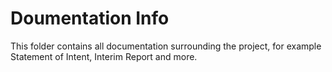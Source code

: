# Doumentation Info

This folder contains all documentation surrounding the project, for example Statement of Intent, Interim Report and more.
